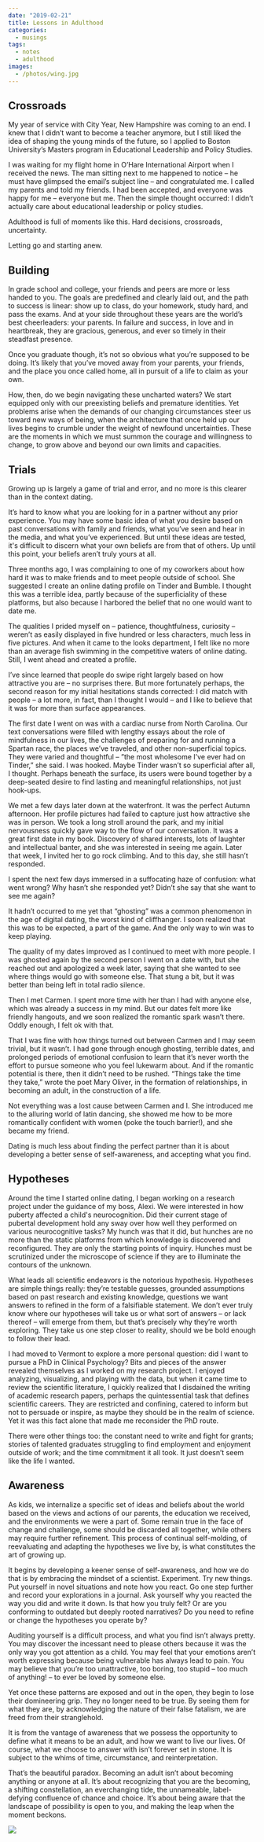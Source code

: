 ```yaml
---
date: "2019-02-21"
title: Lessons in Adulthood
categories:
  - musings
tags:
  - notes
  - adulthood
images:
  - /photos/wing.jpg
---
```


## Crossroads

My year of service with City Year, New Hampshire was coming to an end. I knew that I didn’t want to become a teacher anymore, but I still liked the idea of shaping the young minds of the future, so I applied to Boston University’s Masters program in Educational Leadership and Policy Studies.

I was waiting for my flight home in O’Hare International Airport when I received the news. The man sitting next to me happened to notice – he must have glimpsed the email’s subject line – and congratulated me. I called my parents and told my friends. I had been accepted, and everyone was happy for me – everyone but me. Then the simple thought occurred: I didn’t actually care about educational leadership or policy studies. 

Adulthood is full of moments like this. Hard decisions, crossroads, uncertainty. 

Letting go and starting anew.

## Building

In grade school and college, your friends and peers are more or less handed to you. The goals are predefined and clearly laid out, and the path to success is linear: show up to class, do your homework, study hard, and pass the exams. And at your side throughout these years are the world’s best cheerleaders: your parents. In failure and success, in love and in heartbreak, they are gracious, generous, and ever so timely in their steadfast presence.

Once you graduate though, it’s not so obvious what you’re supposed to be doing. It’s likely that you’ve moved away from your parents, your friends, and the place you once called home, all in pursuit of a life to claim as your own. 

How, then, do we begin navigating these uncharted waters? We start equipped only with our preexisting beliefs and premature identities. Yet problems arise when the demands of our changing circumstances steer us toward new ways of being, when the architecture that once held up our lives begins to crumble under the weight of newfound uncertainties. These are the moments in which we must summon the courage and willingness to change, to grow above and beyond our own limits and capacities. 

## Trials

Growing up is largely a game of trial and error, and no more is this clearer than in the context dating.

It’s hard to know what you are looking for in a partner without any prior experience. You may have some basic idea of what you desire based on past conversations with family and friends, what you’ve seen and hear in the media, and what you’ve experienced. But until these ideas are tested, it's difficult to discern what your own beliefs are from that of others. Up until this point, your beliefs aren’t truly yours at all.

Three months ago, I was complaining to one of my coworkers about how hard it was to make friends and to meet people outside of school. She suggested I create an online dating profile on Tinder and Bumble. I thought this was a terrible idea, partly because of the superficiality of these platforms, but also because I harbored the belief that no one would want to date me. 

The qualities I prided myself on – patience, thoughtfulness, curiosity – weren’t as easily displayed in five hundred or less characters, much less in five pictures. And when it came to the looks department, I felt like no more than an average fish swimming in the competitive waters of online dating. Still, I went ahead and created a profile. 

I’ve since learned that people do swipe right largely based on how attractive you are – no surprises there. But more fortunately perhaps, the second reason for my initial hesitations stands corrected: I did match with people – a lot more, in fact, than I thought I would – and I like to believe that it was for more than surface appearances.

The first date I went on was with a cardiac nurse from North Carolina. Our text conversations were filled with lengthy essays about the role of mindfulness in our lives, the challenges of preparing for and running a Spartan race, the places we’ve traveled, and other non-superficial topics. They were varied and thoughtful – ”the most wholesome I’ve ever had on Tinder,” she said. I was hooked. Maybe Tinder wasn’t so superficial after all, I thought. Perhaps beneath the surface, its users were bound together by a deep-seated desire to find lasting and meaningful relationships, not just hook-ups. 

We met a few days later down at the waterfront. It was the perfect Autumn afternoon. Her profile pictures had failed to capture just how attractive she was in person. We took a long stroll around the park, and my initial nervousness quickly gave way to the flow of our conversation. It was a great first date in my book. Discovery of shared interests, lots of laughter and intellectual banter, and she was interested in seeing me again. Later that week, I invited her to go rock climbing. And to this day, she still hasn’t responded. 

I spent the next few days immersed in a suffocating haze of confusion: what went wrong? Why hasn’t she responded yet? Didn’t she say that she want to see me again? 

It hadn’t occurred to me yet that “ghosting” was a common phenomenon in the age of digital dating, the worst kind of cliffhanger. I soon realized that this was to be expected, a part of the game. And the only way to win was to keep playing.

The quality of my dates improved as I continued to meet with more people. I was ghosted again by the second person I went on a date with, but she reached out and apologized a week later, saying that she wanted to see where things would go with someone else. That stung a bit, but it was better than being left in total radio silence. 

Then I met Carmen. I spent more time with her than I had with anyone else, which was already a success in my mind. But our dates felt more like friendly hangouts, and we soon realized the romantic spark wasn’t there. Oddly enough, I felt ok with that. 

That I was fine with how things turned out between Carmen and I may seem trivial, but it wasn’t. I had gone through enough ghosting, terrible dates, and prolonged periods of emotional confusion to learn that it’s never worth the effort to pursue someone who you feel lukewarm about. And if the romantic potential is there, then it didn’t need to be rushed. “Things take the time they take,” wrote the poet Mary Oliver, in the formation of relationships, in becoming an adult, in the construction of a life.

Not everything was a lost cause between Carmen and I. She introduced me to the alluring world of latin dancing, she showed me how to be more romantically confident with women (poke the touch barrier!), and she became my friend.

Dating is much less about finding the perfect partner than it is about developing a better sense of self-awareness, and accepting what you find. 

## Hypotheses

Around the time I started online dating, I began working on a research project under the guidance of my boss, Alexi. We were interested in how puberty affected a child's neurocognition. Did their current stage of pubertal development hold any sway over how well they performed on various neurocognitive tasks? My hunch was that it did, but hunches are no more than the static platforms from which knowledge is discovered and reconfigured. They are only the starting points of inquiry. Hunches must be scrutinized under the microscope of science if they are to illuminate the contours of the unknown.

What leads all scientific endeavors is the notorious hypothesis. Hypotheses are simple things really: they’re testable guesses, grounded assumptions based on past research and existing knowledge, questions we want answers to refined in the form of a falsifiable statement. We don’t ever truly know where our hypotheses will take us or what sort of answers – or lack thereof – will emerge from them, but that’s precisely why they’re worth exploring. They take us one step closer to reality, should we be bold enough to follow their lead.

I had moved to Vermont to explore a more personal question: did I want to pursue a PhD in Clinical Psychology? Bits and pieces of the answer revealed themselves as I worked on my research project. I enjoyed analyzing, visualizing, and playing with the data, but when it came time to review the scientific literature, I quickly realized that I disdained the writing of academic research papers, perhaps the quintessential task that defines scientific careers. They are restricted and confining, catered to inform but not to persuade or inspire, as maybe they should be in the realm of science. Yet it was this fact alone that made me reconsider the PhD route. 

There were other things too: the constant need to write and fight for grants; stories of talented graduates struggling to find employment and enjoyment outside of work; and the time commitment it all took. It just doesn’t seem like the life I wanted.

## Awareness

As kids, we internalize a specific set of ideas and beliefs about the world based on the views and actions of our parents, the education we received, and the environments we were a part of. Some remain true in the face of change and challenge, some should be discarded all together, while others may require further refinement. This process of continual self-molding, of reevaluating and adapting the hypotheses we live by, is what constitutes the art of growing up.

It begins by developing a keener sense of self-awareness, and how we do that is by embracing the mindset of a scientist. Experiment. Try new things. Put yourself in novel situations and note how you react. Go one step further and record your explorations in a journal. Ask yourself why you reacted the way you did and write it down. Is that how you truly felt? Or are you conforming to outdated but deeply rooted narratives? Do you need to refine or change the hypotheses you operate by?

Auditing yourself is a difficult process, and what you find isn’t always pretty. You may discover the incessant need to please others because it was the only way you got attention as a child. You may feel that your emotions aren’t worth expressing because being vulnerable has always lead to pain. You may believe that you’re too unattractive, too boring, too stupid – too much of anything! – to ever be loved by someone else. 

Yet once these patterns are exposed and out in the open, they begin to lose their domineering grip. They no longer need to be true. By seeing them for what they are, by acknowledging the nature of their false fatalism, we are freed from their stranglehold. 

It is from the vantage of awareness that we possess the opportunity to define what it means to be an adult, and how we want to live our lives. Of course, what we choose to answer with isn’t forever set in stone. It is subject to the whims of time, circumstance, and reinterpretation. 

That’s the beautiful paradox. Becoming an adult isn’t about becoming anything or anyone at all. It’s about recognizing that you are the becoming, a shifting constellation, an everchanging tide, the unnameable, label-defying confluence of chance and choice. It’s about being aware that the landscape of possibility is open to you, and making the leap when the moment beckons.

![](/photos/wing.jpg)